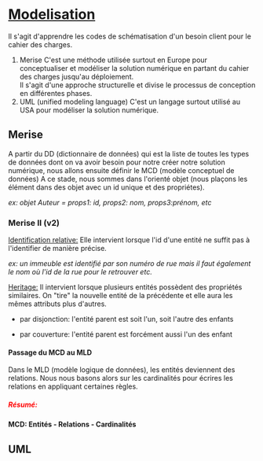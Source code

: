 # <u>Modelisation</u>

Il s'agit d'apprendre les codes de schématisation d'un besoin client pour le cahier des charges.

1. Merise
   C'est une méthode utilisée surtout en Europe pour conceptualiser et modéliser la solution numérique en partant du cahier des charges jusqu'au déploiement.  
   Il s'agit d'une approche structurelle et divise le processus de conception en différentes phases.
   <br>
2. UML (unified modeling language)
   C'est un langage surtout utilisé au USA pour modéliser la solution numérique.

## Merise

A partir du DD (dictionnaire de données) qui est la liste de toutes les types de données dont on va avoir besoin pour notre créer notre solution numérique, nous allons ensuite définir le MCD (modèle conceptuel de données)
A ce stade, nous sommes dans l'orienté objet (nous plaçons les élément dans des objet avec un id unique et des propriétes).

_ex: objet Auteur = props1: id, props2: nom, props3:prénom, etc_

### Merise II (v2)

<u>Identification relative:</u>
Elle intervient lorsque l'id d'une entité ne suffit pas à l'identifier de manière précise.

_ex: un immeuble est identifié par son numéro de rue mais il faut également le nom où l'id de la rue pour le retrouver etc._

<u>Heritage:</u>
Il intervient lorsque plusieurs entités possèdent des propriétés similaires.
On "tire" la nouvelle entité de la précédente et elle aura les mêmes attributs plus d'autres.

- par disjonction:
  l'entité parent est soit l'un, soit l'autre des enfants
  <br>

- par couverture:
  l'entité parent est forcément aussi l'un des enfant

#### Passage du MCD au MLD

Dans le MLD (modèle logique de données), les entités deviennent des relations.
Nous nous basons alors sur les cardinalités pour écrires les relations en appliquant certaines règles.

##### <span style="color: red">Résumé:</span>

**MCD: Entités - Relations - Cardinalités**

## UML

